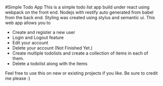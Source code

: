 #Simple Todo App
This is a simple todo list app build under react using webpack on the front end. Nodejs with restify auto generated from babel from the back end. Styling was created using stylus and semantic ui. This web app allows you to

- Create and register a new user
- Login and Logout feature
- Edit your account
- Delete your account (Not Finished Yet.)
- Create multiple todolists and create a collection of items in each of them.
- Delete a todolist along with the items

Feel free to use this on new or existing projects if you like. Be sure to credit me please :)
